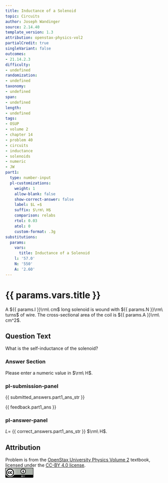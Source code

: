 ```yaml
---
title: Inductance of a Solenoid
topic: Circuits
author: Joseph Wandinger
source: 2.14.40
template_version: 1.3
attribution: openstax-physics-vol2
partialCredit: true
singleVariant: false
outcomes:
- 21.14.2.3
difficulty:
- undefined
randomization:
- undefined
taxonomy:
- undefined
span:
- undefined
length:
- undefined
tags:
- OSUP
- volume 2
- chapter 14
- problem 40
- circuits
- inductance
- solenoids
- numeric
- JW
part1:
  type: number-input
  pl-customizations:
    weight: 1
    allow-blank: false
    show-correct-answer: false
    label: $L =$
    suffix: $\rm\ H$
    comparison: relabs
    rtol: 0.03
    atol: 0
    custom-format: .3g
substitutions:
  params:
    vars:
      title: Inductance of a Solenoid
    l: '57.0'
    N: '550'
    A: '2.60'
---
```

# {{ params.vars.title }}
A ${{ params.l }}\rm\ cm$ long solenoid is wound with ${{ params.N }}\rm\ turns$ of wire.
The cross-sectional area of the coil is ${{ params.A }}\rm\ cm^2$.

## Question Text

What is the self-inductance of the solenoid?

### Answer Section

Please enter a numeric value in $\rm\ H$.

### pl-submission-panel

{{ submitted_answers.part1_ans_str }}

{{ feedback.part1_ans }}

### pl-answer-panel

$L =$ {{ correct_answers.part1_ans_str }} $\rm\ H$.

## Attribution

Problem is from the [OpenStax University Physics Volume 2](https://openstax.org/details/books/university-physics-volume-2) textbook, licensed under the [CC-BY 4.0 license](https://creativecommons.org/licenses/by/4.0/).<br>![Image representing the Creative Commons 4.0 BY license.](https://raw.githubusercontent.com/firasm/bits/master/by.png)